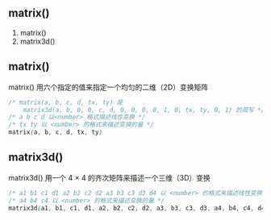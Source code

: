 
## matrix()
1. matrix()
2. matrix3d()

## matrix()
matrix() 用六个指定的值来指定一个均匀的二维（2D）变换矩阵
```css
/* matrix(a, b, c, d, tx, ty) 是 
    matrix3d(a, b, 0, 0, c, d, 0, 0, 0, 0, 1, 0, tx, ty, 0, 1) 的简写 */
/* a b c d 以<number> 格式描述线性变换 */
/* tx ty 以 <number> 的格式来描述变换的量 */
matrix(a, b, c, d, tx, ty)
```
## matrix3d()
matrix3d() 用一个 4 × 4 的齐次矩阵来描述一个三维（3D）变换
```css
/* a1 b1 c1 d1 a2 b2 c2 d2 a3 b3 c3 d3 d4 以 <number> 的格式来描述线性变换 */
/* a4 b4 c4 以 <number> 的格式来描述变换的量 */
matrix3d(a1, b1, c1, d1, a2, b2, c2, d2, a3, b3, c3, d3, a4, b4, c4, d4)
```